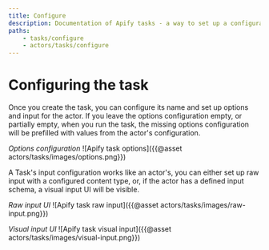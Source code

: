 ```yaml
---
title: Configure
description: Documentation of Apify tasks - a way to set up a configuration of your Apify actor for simplified usage.
paths:
    - tasks/configure
    - actors/tasks/configure
---
```


# [](#configuring-the-task)Configuring the task

Once you create the task, you can configure its name and set up options and input for the actor. If you leave the options configuration empty, or partially empty, when you run the task, the missing options configuration will be prefilled with values from the actor's configuration.

*Options configuration*
![Apify task options]({{@asset actors/tasks/images/options.png}})

A Task's input configuration works like an actor's, you can either set up raw input with a configured content type, or, if the actor has a defined input schema, a visual input UI will be visible.

*Raw input UI*
![Apify task raw input]({{@asset actors/tasks/images/raw-input.png}})

*Visual input UI*
![Apify task visual input]({{@asset actors/tasks/images/visual-input.png}})
